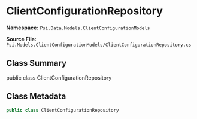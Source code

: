 # ClientConfigurationRepository

**Namespace:** `Psi.Data.Models.ClientConfigurationModels`

**Source File:** `Psi.Models.ClientConfigurationModels/ClientConfigurationRepository.cs`

## Class Summary

public class ClientConfigurationRepository

## Class Metadata

```typescript
public class ClientConfigurationRepository
```
